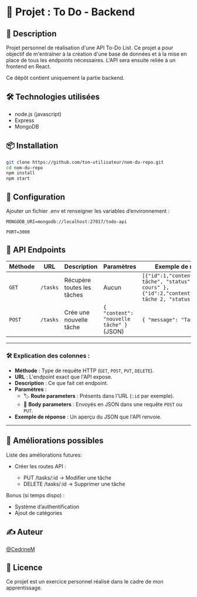 # 🔗 Projet : To Do - Backend

## 📌 Description

Projet personnel de réalisation d'une API To-Do List.
Ce projet a pour objectif de m'entraîner à la création d'une base de données et à la mise en place de tous les endpoints nécessaires.
L'API sera ensuite reliée à un frontend en React.

Ce dépôt contient uniquement la partie backend.

## 🛠️ Technologies utilisées

- node.js (javascript)
- Express
- MongoDB

## 📦 Installation

```bash
git clone https://github.com/ton-utilisateur/nom-du-repo.git
cd nom-du-repo
npm install
npm start
```

## 🔑 Configuration

Ajouter un fichier .env et renseigner les variables d’environnement :

```
MONGODB_URI=mongodb://localhost:27017/todo-api

PORT=3000

```

## 🔧 API Endpoints

| Méthode | URL      | Description                | Paramètres                               | Exemple de réponse                                                                                                     |
| ------- | -------- | -------------------------- | ---------------------------------------- | ---------------------------------------------------------------------------------------------------------------------- |
| `GET`   | `/tasks` | Récupère toutes les tâches | Aucun                                    | `[{"id":1,"content":"nouvelle tâche", "status" : "En cours" },{"id":2,"content":"nouvelle tâche 2, "status": "Fini"}]` |
| `POST`  | `/tasks` | Crée une nouvelle tâche    | `{ "content": "nouvelle tâche" }` (JSON) | `{ "message": "Task created"}`                                                                                         |

---

### 🛠 **Explication des colonnes** :

- **Méthode** : Type de requête HTTP (`GET`, `POST`, `PUT`, `DELETE`).
- **URL** : L'endpoint exact que l'API expose.
- **Description** : Ce que fait cet endpoint.
- **Paramètres** :
  - 🏷 **Route parameters** : Présents dans l'URL (`:id` par exemple).
  - 📩 **Body parameters** : Envoyés en JSON dans une requête `POST` ou `PUT`.
- **Exemple de réponse** : Un aperçu du JSON que l'API renvoie.

---

## 🚧 Améliorations possibles

Liste des améliorations futures:

- Créer les routes API :

  - PUT /tasks/:id → Modifier une tâche
  - DELETE /tasks/:id → Supprimer une tâche

Bonus (si temps dispo) :

- Système d’authentification
- Ajout de catégories

## ✍️ Auteur

[@CedrineM](https://github.com/CedrineM)

## 📜 Licence

Ce projet est un exercice personnel réalisé dans le cadre de mon apprentissage.
